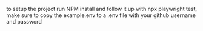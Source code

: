 to setup the project run NPM install and follow it up with npx playwright test, make sure to copy the example.env to a .env file with your github username and password
